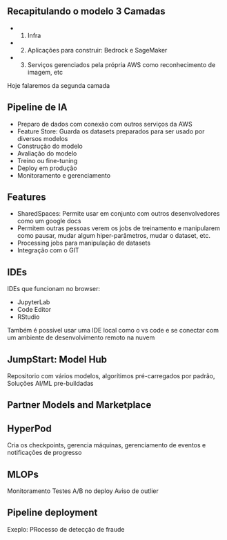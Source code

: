 ## Recapitulando o modelo 3 Camadas
- 1. Infra
- 2. Aplicações para construir: Bedrock e SageMaker
- 3. Serviços gerenciados pela própria AWS como reconhecimento de imagem, etc

Hoje falaremos da segunda camada

## Pipeline de IA
- Preparo de dados com conexão com outros serviços da AWS
- Feature Store: Guarda os datasets preparados para ser usado por diversos modelos 
- Construção do modelo
- Avaliação do modelo
- Treino ou fine-tuning
- Deploy em produção
- Monitoramento e gerenciamento

## Features
-  SharedSpaces: Permite usar em conjunto com outros desenvolvedores como um google docs
- Permitem outras pessoas verem os jobs de treinamento e manipularem como pausar, mudar algum hiper-parâmetros, mudar o dataset, etc.
- Processing jobs para manipulação de datasets
- Integração com o GIT


## IDEs
IDEs que funcionam no browser:
- JupyterLab
- Code Editor
- RStudio

Também é possível usar uma IDE local como o vs code e se conectar com um ambiente de desenvolvimento remoto na nuvem


## JumpStart: Model Hub
Repositorio com vários modelos, algorítimos pré-carregados por padrão, Soluções AI/ML pre-buildadas


## Partner Models and Marketplace


## HyperPod
Cria os checkpoints, gerencia máquinas, gerenciamento de eventos e notificações de progresso

## MLOPs
Monitoramento 
Testes A/B no deploy 
Aviso de outlier

## Pipeline deployment
Exeplo: PRocesso de detecção de fraude